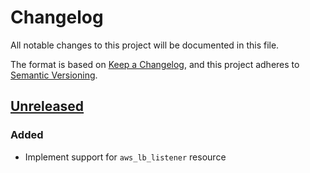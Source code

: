 # Changelog

All notable changes to this project will be documented in this file.

The format is based on [Keep a Changelog](https://keepachangelog.com/en/1.0.0/),
and this project adheres to [Semantic Versioning](https://semver.org/spec/v2.0.0.html).

## [Unreleased]

### Added

- Implement support for `aws_lb_listener` resource

<!-- markdown-link-check-disable -->

[unreleased]: https://github.com/mineiros-io/terraform-aws-lb-listener/compare/v0.0.1...HEAD
<!-- [0.0.1]: https://github.com/mineiros-io/terraform-aws-lb-listener/releases/tag/v0.0.1 -->

<!-- markdown-link-check-disabled -->
